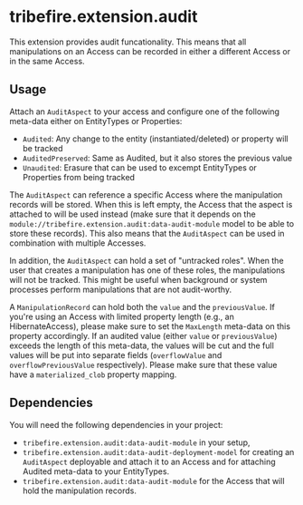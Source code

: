 # tribefire.extension.audit

This extension provides audit funcationality. This means that all manipulations on an Access can be recorded in either a different Access or in the same Access.

## Usage

Attach an `AuditAspect` to your access and configure one of the following meta-data either on EntityTypes or Properties:

* `Audited`: Any change to the entity (instantiated/deleted) or property will be tracked
* `AuditedPreserved`: Same as Audited, but it also stores the previous value
* `Unaudited`: Erasure that can be used to excempt EntityTypes or Properties from being tracked

The `AuditAspect` can reference a specific Access where the manipulation records will be stored. When this is left empty, the Access that the aspect is attached to will be used instead (make sure that it depends on the `module://tribefire.extension.audit:data-audit-module` model to be able to store these records). This also means that the `AuditAspect` can be used in combination with multiple Accesses.

In addition, the `AuditAspect` can hold a set of "untracked roles". When the user that creates a manipulation has one of these roles, the manipulations will not be tracked. This might be useful when background or system processes perform manipulations that are not audit-worthy.

A `ManipulationRecord` can hold both the `value` and the `previousValue`. If you're using an Access with limited property length (e.g., an HibernateAccess), please make sure to set the `MaxLength` meta-data on this property accordingly. If an audited value (either `value` or `previousValue`) exceeds the length of this meta-data, the values will be cut and the full values will be put into separate fields (`overflowValue` and `overflowPreviousValue` respectively). Please make sure that these value have a `materialized_clob` property mapping.
## Dependencies

You will need the following dependencies in your project:

* `tribefire.extension.audit:data-audit-module` in your setup,
* `tribefire.extension.audit:data-audit-deployment-model` for creating an `AuditAspect` deployable and attach it to an Access and for attaching Audited meta-data to your EntityTypes.
* `tribefire.extension.audit:data-audit-module` for the Access that will hold the manipulation records.

